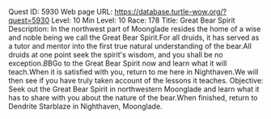 Quest ID: 5930
Web page URL: https://database.turtle-wow.org/?quest=5930
Level: 10
Min Level: 10
Race: 178
Title: Great Bear Spirit
Description: In the northwest part of Moonglade resides the home of a wise and noble being we call the Great Bear Spirit.For all druids, it has served as a tutor and mentor into the first true natural understanding of the bear.All druids at one point seek the spirit's wisdom, and you shall be no exception.$B$BGo to the Great Bear Spirit now and learn what it will teach.When it is satisfied with you, return to me here in Nighthaven.We will then see if you have truly taken account of the lessons it teaches.
Objective: Seek out the Great Bear Spirit in northwestern Moonglade and learn what it has to share with you about the nature of the bear.When finished, return to Dendrite Starblaze in Nighthaven, Moonglade.
